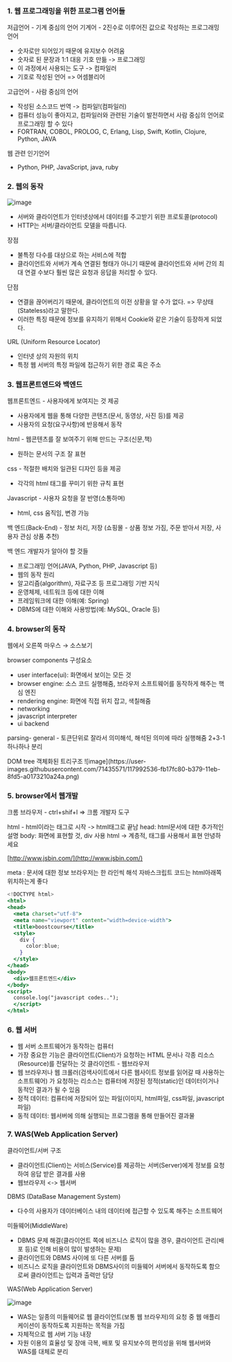 ### 1. 웹 프로그래밍을 위한 프로그램 언어들

저급언어 - 기계 중심의 언어
기계어 - 2진수로 이루어진 값으로 작성하는 프로그래밍 언어

- 숫자로만 되어있기 때문에 유지보수 어려움
- 숫자로 된 문장과 1:1 대응 기호 만듦 -> 프로그래밍
- 이 과정에서 사용되는 도구 -> 컴파일러
- 기호로 작성된 언어 => 어셈블리어

고급언어  - 사람 중심의 언어
- 작성된 소스코드 번역 -> 컴파일!(컴파일러)
- 컴퓨터 성능이 좋아지고, 컴파일러와 관련된 기술이 발전하면서 사람 중심의 언어로 프로그래밍 할 수 있다
- FORTRAN, COBOL, PROLOG, C, Erlang, Lisp, Swift, Kotlin, Clojure, Python, JAVA

웹 관련 인기언어
- Python, PHP, JavaScript, java, ruby

### 2. 웹의 동작

![image](https://user-images.githubusercontent.com/71435571/117992414-dfacf180-b379-11eb-9129-beea179d72b4.png)

- 서버와 클라이언트가 인터넷상에서 데이터를 주고받기 위한 프로토콜(protocol)
- HTTP는 서버/클라이언트 모델을 따릅니다.

장점

- 불특정 다수를 대상으로 하는 서비스에 적합
- 클라이언트와 서버가 계속 연결된 형태가 아니기 때문에 클라이언트와 서버 간의 최대 연결 수보다 훨씬 많은 요청과 응답을 처리할 수 있다.

단점

- 연결을 끊어버리기 때문에, 클라이언트의 이전 상황을 알 수가 없다. => 무상태(Stateless)라고 말한다.
- 이러한 특징 때문에 정보를 유지하기 위해서 Cookie와 같은 기술이 등장하게 되었다.

URL (Uniform Resource Locator)

- 인터넷 상의 자원의 위치
- 특정 웹 서버의 특정 파일에 접근하기 위한 경로 혹은 주소

### 3. 웹프론트엔드와 백엔드

웹프론트엔드 - 사용자에게 보여지는 것 제공

- 사용자에게 웹을 통해 다양한 콘텐츠(문서, 동영상, 사진 등)를 제공
- 사용자의 요청(요구사항)에 반응해서 동작

html - 웹콘텐츠를 잘 보여주기 위해 만드는 구조(신문,책)

- 원하는 문서의 구조 잘 표현

css - 적절한 배치와 일관된 디자인 등을 제공

- 각각의 html 태그를 꾸미기 위한 규칙 표현

Javascript - 사용자 요청을 잘 반영(소통하며)

- html, css 움직임, 변경 가능

백 엔드(Back-End) - 정보 처리, 저장
(쇼핑몰 - 상품 정보 가짐, 주문 받아서 저장, 사용자 관심 상품 추천)

백 엔드 개발자가 알아야 할 것들

- 프로그래밍 언어(JAVA, Python, PHP, Javascript 등)
- 웹의 동작 원리
- 알고리즘(algorithm), 자료구조 등 프로그래밍 기반 지식
- 운영체제, 네트워크 등에 대한 이해
- 프레임워크에 대한 이해(예: Spring)
- DBMS에 대한 이해와 사용방법(예: MySQL, Oracle 등)

### 4. browser의 동작

웹에서 오른쪽 마우스 → 소스보기

browser components 구성요소

- user interface(ui): 화면에서 보이는 모든 것
- browser engine: 소스 코드 실행해줌, 브라우저 소프트웨어를 동작하게 해주는 핵심 엔진
- rendering engine: 화면에 직접 위치 잡고, 색칠해줌
- networking
- javascript interpreter
- ui backend

parsing- general - 토큰단위로 잘라서 의미해석, 해석된 의미에 따라 실행해줌
2+3-1 하나하나 분리

<html parser(해석기)>
DOM tree

<CSS parsing>
객체화된 트리구조
  ![image](https://user-images.githubusercontent.com/71435571/117992536-fb17fc80-b379-11eb-8fd5-a0173210a24a.png)

### 5. browser에서 웹개발

크롬 브라우저 - ctrl+shif+l ⇒ 크롬 개발자 도구

html - html이라는 태그로 시작 -> html태그로 끝남
head: html문서에 대한 추가적인 설명
body: 화면에 표현할 것, div 사용
html -> 계층적, 태그를 사용해서 표현
<tag class = "titile"> 안녕하세요</tag>

[http://www.jsbin.com/](http://www.jsbin.com/)

meta : 문서에 대한 정보
브라우저는 한 라인씩 해석
자바스크립트 코드는 html아래쪽 위치하는게 좋다

```jsx
<!DOCTYPE html>
<html>
<head>
  <meta charset="utf-8">
  <meta name="viewport" content="width=device-width">
  <title>boostcourse</title>
  <style>
    div {
      color:blue;
    }
  </style>
</head>
<body>
  <div>웹프론트엔드</div>
</body>
<script>
  console.log("javascript codes..");
  </script>
</html>
```
### 6. 웹 서버

- 웹 서버 소프트웨어가 동작하는 컴퓨터
- 가장 중요한 기능은 클라이언트(Client)가 요청하는 HTML 문서나 각종 리소스(Resource)를 전달하는 것
클라이언트 - 웹브라우저
- 웹 브라우저나 웹 크롤러(검색사이트에서 다른 웹사이트 정보를 읽어갈 때 사용하는 소프트웨어)
가 요청하는 리소스는 컴퓨터에 저장된 정적(static)인 데이터이거나 동적인 결과가 될 수 있음
- 정적 데이터: 컴퓨터에 저장되어 있는 파일(이미지, html파일, css파일, javascript파일)
- 동적 데이터: 웹서버에 의해 실행되는 프로그램을 통해 만들어진 결과물

### 7. WAS(Web Application Server)

클라이언트/서버 구조

- 클라이언트(Client)는 서비스(Service)를 제공하는 서버(Server)에게 정보를 요청하여 응답 받은 결과를 사용
- 웹브라우저 <-> 웹서버

DBMS (DataBase Management System)

- 다수의 사용자가 데이터베이스 내의 데이터에 접근할 수 있도록 해주는 소프트웨어

미들웨어(MiddleWare)

- DBMS 문제 해결(클라이언트 쪽에 비즈니스 로직이 많을 경우, 클라이언트 관리(배포 등)로 인해 비용이 많이 발생하는 문제)
- 클라이언트와 DBMS 사이에 또 다른 서버를 둠
- 비즈니스 로직을 클라이언트와 DBMS사이의 미들웨어 서버에서 동작하도록 함으로써 클라이언트는 입력과 출력만 담당

WAS(Web Application Server)

![image](https://user-images.githubusercontent.com/71435571/117992771-239ff680-b37a-11eb-8996-9ec3d123523f.png)

- WAS는 일종의 미들웨어로 웹 클라이언트(보통 웹 브라우저)의 요청 중 웹 애플리케이션이 동작하도록 지원하는 목적을 가짐
- 자체적으로 웹 서버 기능 내장
- 자원 이용의 효율성 및 장애 극복, 배포 및 유지보수의 편의성을 위해 웹서버와 WAS를 대체로 분리

